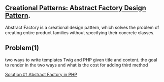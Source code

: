 ## [Creational Patterns: Abstract Factory Design Pattern](https://refactoring.guru/design-patterns/abstract-factory).

Abstract Factory is a creational design pattern, which solves the problem of creating entire product families without specifying their concrete classes.



## Problem(1)
two ways to write templates Twig and PHP given title and content.
the goal to render in the two ways and what is the cost for adding third method

[Solution #1 Abstract Factory in PHP](https://refactoring.guru/design-patterns/abstract-factory/php/example#example-1)
